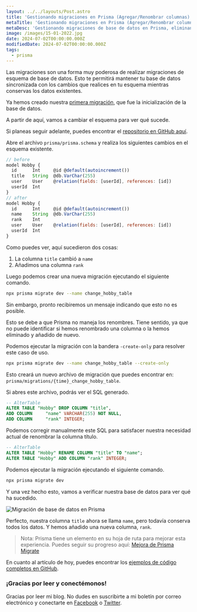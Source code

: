 ```yaml
---
layout: ../../layouts/Post.astro
title: 'Gestionando migraciones en Prisma (Agregar/Renombrar columnas)'
metaTitle: 'Gestionando migraciones en Prisma (Agregar/Renombrar columnas)'
metaDesc: 'Gestionando migraciones de base de datos en Prisma, eliminando y agregando columnas'
image: /images/15-01-2022.jpg
date: 2024-07-02T00:00:00.000Z
modifiedDate: 2024-07-02T00:00:00.000Z
tags:
  - prisma
--- 
```


Las migraciones son una forma muy poderosa de realizar migraciones de esquema de base de datos. Esto te permitirá mantener tu base de datos sincronizada con los cambios que realices en tu esquema mientras conservas los datos existentes.

Ya hemos creado nuestra [primera migración](https://daily-dev-tips.com/posts/set-up-a-local-prisma-instance/), que fue la inicialización de la base de datos.

A partir de aquí, vamos a cambiar el esquema para ver qué sucede.

Si planeas seguir adelante, puedes encontrar el [repositorio en GitHub aquí](https://github.com/rebelchris/local-prisma/tree/part-1).

Abre el archivo `prisma/prisma.schema` y realiza los siguientes cambios en el esquema existente.

```js
// before
model Hobby {
  id      Int     @id @default(autoincrement())
  title   String  @db.VarChar(255)
  user    User    @relation(fields: [userId], references: [id])
  userId  Int
}
// after
model Hobby {
  id      Int     @id @default(autoincrement())
  name    String  @db.VarChar(255)
  rank    Int
  user    User    @relation(fields: [userId], references: [id])
  userId  Int
}
```

Como puedes ver, aquí sucedieron dos cosas:

1. La columna `title` cambió a `name`
2. Añadimos una columna `rank`

Luego podemos crear una nueva migración ejecutando el siguiente comando.

```bash
npx prisma migrate dev --name change_hobby_table
```

Sin embargo, pronto recibiremos un mensaje indicando que esto no es posible.

Esto se debe a que Prisma no maneja los renombres. Tiene sentido, ya que no puede identificar si hemos renombrado una columna o la hemos eliminado y añadido de nuevo.

Podemos ejecutar la migración con la bandera `-create-only` para resolver este caso de uso.

```bash
npx prisma migrate dev --name change_hobby_table --create-only
```

Esto creará un nuevo archivo de migración que puedes encontrar en: `prisma/migrations/{time}_change_hobby_table`.

Si abres este archivo, podrás ver el SQL generado.

```sql
-- AlterTable
ALTER TABLE "Hobby" DROP COLUMN "title",
ADD COLUMN     "name" VARCHAR(255) NOT NULL,
ADD COLUMN     "rank" INTEGER;
```

Podemos corregir manualmente este SQL para satisfacer nuestra necesidad actual de renombrar la columna título.

```sql
-- AlterTable
ALTER TABLE "Hobby" RENAME COLUMN "title" TO "name";
ALTER TABLE "Hobby" ADD COLUMN "rank" INTEGER;
```

Podemos ejecutar la migración ejecutando el siguiente comando.

```bash
npx prisma migrate dev
```

Y una vez hecho esto, vamos a verificar nuestra base de datos para ver qué ha sucedido.

![Migración de base de datos en Prisma](https://cdn.hashnode.com/res/hashnode/image/upload/v1641364746131/2OV5VasrB.png)

Perfecto, nuestra columna `title` ahora se llama `name`, pero todavía conserva todos los datos.
Y hemos añadido una nueva columna, `rank`.

> Nota: Prisma tiene un elemento en su hoja de ruta para mejorar esta experiencia. Puedes seguir su progreso aquí: [Mejora de Prisma Migrate](https://www.notion.so/Improvement-to-Prisma-Migrate-for-better-handling-of-field-renames-9e46e2553419437684fbe41fe33369bc)

En cuanto al artículo de hoy, puedes encontrar los [ejemplos de código completos en GitHub](https://github.com/rebelchris/local-prisma/tree/part-2).

### ¡Gracias por leer y conectémonos!

Gracias por leer mi blog. No dudes en suscribirte a mi boletín por correo electrónico y conectarte en [Facebook](https://www.facebook.com/DailyDevTipsBlog) o [Twitter](https://twitter.com/DailyDevTips1).
